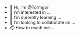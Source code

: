 - 👋 Hi, I’m @Tormgor
- 👀 I’m interested in ...
- 🌱 I’m currently learning ...
- 💞️ I’m looking to collaborate on ...
- 📫 How to reach me ...

<!---
Tormgor/Tormgor is a ✨ special ✨ repository because its `README.md` (this file) appears on your GitHub profile.
You can click the Preview link to take a look at your changes.
--->
